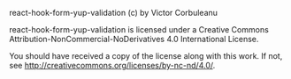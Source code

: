 react-hook-form-yup-validation (c) by Victor Corbuleanu

react-hook-form-yup-validation is licensed under a Creative Commons Attribution-NonCommercial-NoDerivatives 4.0 International License.

You should have received a copy of the license along with this work. If not, see http://creativecommons.org/licenses/by-nc-nd/4.0/.
